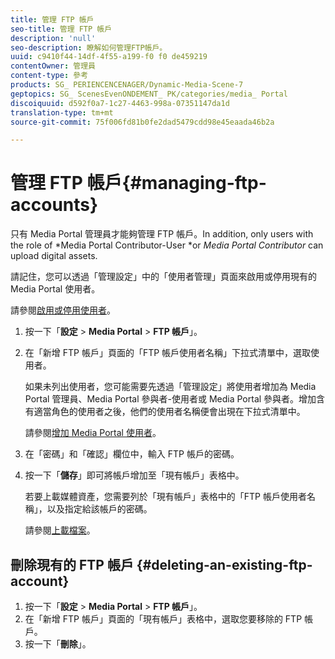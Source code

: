 ```yaml
---
title: 管理 FTP 帳戶
seo-title: 管理 FTP 帳戶
description: 'null'
seo-description: 瞭解如何管理FTP帳戶。
uuid: c9410f44-14df-4f55-a199-f0 f0 de459219
contentOwner: 管理員
content-type: 參考
products: SG_ PERIENCENCENAGER/Dynamic-Media-Scene-7
geptopics: SG_ ScenesEvenONDEMENT_ PK/categories/media_ Portal
discoiquuid: d592f0a7-1c27-4463-998a-07351147da1d
translation-type: tm+mt
source-git-commit: 75f006fd81b0fe2dad5479cdd98e45eaada46b2a

---
```



# 管理 FTP 帳戶{#managing-ftp-accounts}

只有 Media Portal 管理員才能夠管理 FTP 帳戶。In addition, only users with the role of *Media Portal Contributor-User *or *Media Portal Contributor* can upload digital assets.

請記住，您可以透過「管理設定」中的「使用者管理」頁面來啟用或停用現有的 Media Portal 使用者。

請參閱[啟用或停用使用者](administration-setup.md#activating_or_deactivating_users)。

1. 按一下「**設定** &gt; **Media Portal** &gt; **FTP 帳戶**」。
1. 在「新增 FTP 帳戶」頁面的「FTP 帳戶使用者名稱」下拉式清單中，選取使用者。

   如果未列出使用者，您可能需要先透過「管理設定」將使用者增加為 Media Portal 管理員、Media Portal 參與者-使用者或 Media Portal 參與者。增加含有適當角色的使用者之後，他們的使用者名稱便會出現在下拉式清單中。

   請參閱[增加 Media Portal 使用者](adding-media-portal-users.md#adding_a_media_portal_user)。

1. 在「密碼」和「確認」欄位中，輸入 FTP 帳戶的密碼。
1. 按一下「**儲存**」即可將帳戶增加至「現有帳戶」表格中。

   若要上載媒體資產，您需要列於「現有帳戶」表格中的「FTP 帳戶使用者名稱」，以及指定給該帳戶的密碼。

   請參閱[上載檔案](uploading-files.md#uploading_files)。

## 刪除現有的 FTP 帳戶 {#deleting-an-existing-ftp-account}

1. 按一下「**設定** &gt; **Media Portal** &gt; **FTP 帳戶**」。
1. 在「新增 FTP 帳戶」頁面的「現有帳戶」表格中，選取您要移除的 FTP 帳戶。
1. 按一下「**刪除**」。

